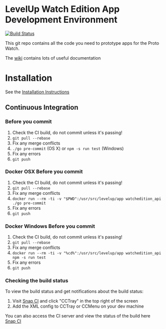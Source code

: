 # LevelUp Watch Edition App Development Environment

[![Build Status](https://snap-ci.com/twlevelup/watch_edition/branch/master/build_image)](https://snap-ci.com/twlevelup/watch_edition/branch/master)

This git repo contains all the code you need to prototype apps for the Proto Watch.

The [wiki](https://github.com/twlevelup/watch_edition/wiki) contains lots of useful documentation

# Installation

See the [Installation Instructions](https://github.com/twlevelup/watch_edition/wiki/Installation)

## Continuous Integration

### Before you commit

1. Check the CI build, do not commit unless it's passing!
2. ```git pull --rebase```
3. Fix any merge conflicts
4. ```./go pre-commit``` (OS X) or ```npm -s run test``` (Windows)
4. Fix any errors
5. ```git push```

### Docker OSX Before you commit

1. Check the CI build, do not commit unless it's passing!
2. ```git pull --rebase```
3. Fix any merge conflicts
4. ```docker run --rm -ti -v "$PWD":/usr/src/levelup/app watchedition_api ./go pre-commit```
5. Fix any errors
6. ```git push```

### Docker Windows Before you commit

1. Check the CI build, do not commit unless it's passing!
2. ```git pull --rebase```
3. Fix any merge conflicts
4. ```docker run --rm -ti -v "%cd%":/usr/src/levelup/app watchedition_api npm -s run test```
5. Fix any errors
6. ```git push```

### Checking the build status

To view the build status and get notifications about the build status:

1. Visit [Snap CI](https://snap-ci.com/twlevelup/watch_edition/branch/master?notice=watch_edition) and click "CCTray" in the top right of the screen
2. Add the XML config to CCTray or CCMenu on your dev machine

You can also access the CI server and view the status of the build here [Snap CI](https://snap-ci.com/twlevelup/watch_edition/branch/master?notice=watch_edition)
